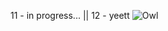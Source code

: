 11 - in progress... || 12 - yeett
![Owl](https://user-images.githubusercontent.com/100850508/164236276-d2896c8c-a262-475e-ba02-72b2e8acf1c6.png)
